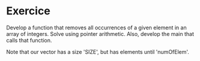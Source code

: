 # Exercice

Develop a function that removes all occurrences of a given element in an array of integers.
Solve using pointer arithmetic. Also, develop the main that calls that function.


Note that our vector has a size 'SIZE', but has elements until 'numOfElem'.
